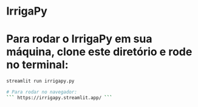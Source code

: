 # IrrigaPy
# Para rodar o IrrigaPy em sua máquina, clone este diretório e rode no terminal:
``` bash 
streamlit run irrigapy.py

# Para rodar no navegador:
``` https://irrigapy.streamlit.app/ ```
